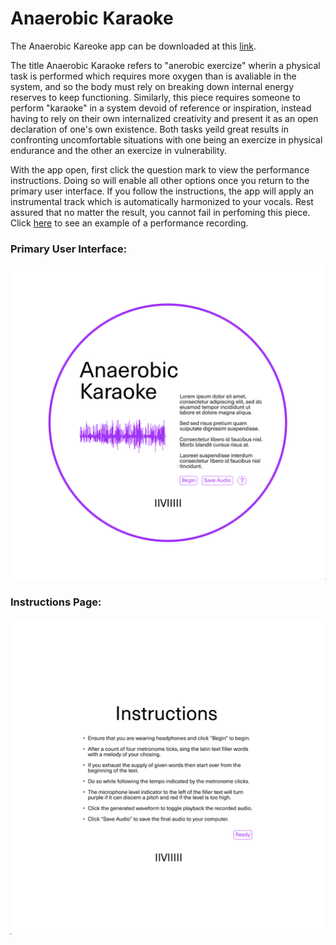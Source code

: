# Anaerobic Karaoke

The Anaerobic Kareoke app can be downloaded at this [link](https://drive.google.com/file/d/1SffXwr_D2i7FX2BQpKo9skjOmLcyBBRL/view?usp=sharing). 

The title Anaerobic Karaoke refers to "anerobic exercize" wherin a physical task is performed which requires more oxygen than is avaliable in the system, and so the body must rely on breaking down internal energy reserves to keep functioning. Similarly, this piece requires someone to perform "karaoke" in a system devoid of reference or inspiration, instead having to rely on their own internalized creativity and present it as an open declaration of one's own existence. Both tasks yeild great results in confronting uncomfortable situations with one being an exercize in physical endurance and the other an exercize in vulnerability.

With the app open, first click the question mark to view the performance instructions. Doing so will enable all other options once you return to the primary user interface. If you follow the instructions, the app will apply an instrumental track which is automatically harmonized to your vocals. Rest assured that no matter the result, you cannot fail in perfoming this piece. Click [here](https://github.com/IIVIIIII/anaerobic_karaoke/raw/main/levi_AK.wav) to see an example of a performance recording.

### Primary User Interface:
![alt text](https://github.com/IIVIIIII/anaerobic_karaoke/blob/main/resources/photos/for_readme/interface.jpeg?raw=true)

### Instructions Page:
![alt text](https://github.com/IIVIIIII/anaerobic_karaoke/blob/main/resources/photos/for_readme/instructions.jpg?raw=true)
